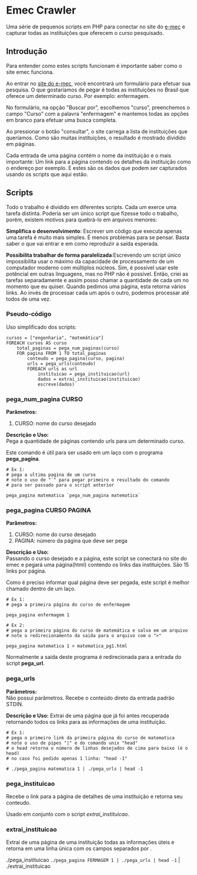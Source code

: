 # Emec Crawler #

Uma série de pequenos scripts em PHP para conectar no site do 
[e-mec](http://emec.mec.gov.br/ "site do e-mec") e capturar
todas as instituições que oferecem o curso pesquisado.

## Introdução ##

Para entender como estes scripts funcionam é importante saber como o site emec
funciona.

Ao entrar no [site do e-mec](http://emec.mec.gov.br/ "site do e-mec"), 
você encontrará um formulário para efetuar sua pesquisa.
O que gostaríamos de pegar é todas as instituições no Brasil que oferece um 
determinado curso. Por exemplo: enfermagem.

No formulário, na opção "Buscar por", escolhemos "curso", preenchemos o campo
"Curso" com a palavra "enfermagem" e mantemos todas as opções em branco para 
efetuar uma busca completa.

Ao pressionar o botão "consultar", o site carrega a lista de instituições
que queríamos. Como são muitas instituições, o resultado é mostrado dividido 
em páginas.

Cada entrada de uma página contém o nome da instituição e o mais importante: Um
link para a página contendo os detalhes da instituição como o endereço por exemplo.
E estes são os dados que podem ser capturados usando os scripts que aqui estão.


## Scripts ##

Todo o trabalho é dividido em diferentes scripts. Cada um exerce uma tarefa 
distinta. Poderia ser um único script que fizesse todo o trabalho, porém, 
existem motivos para quebrá-lo em arquivos menores:

__Simplifica o desenvolvimento__: Escrever um código que executa apenas uma tarefa
é muito mais simples. É menos problemas para se pensar. Basta saber o
que vai entrar e em como reproduzir a saída esperada.

__Possibilita trabalhar de forma paralelizada__:Escrevendo um script único
impossibilita usar o máximo da capacidade de processamento de um computador moderno
com múltiplos núcleos. Sim, é possível usar este potêncial em outras linguagens, 
mas no PHP não é possível. Então, criei as tarefas separadamente e assim posso
chamar a quantidade de cada um no momento que eu quiser. Quando pedimos uma página,
esta retorna vários links. Ao invés de processar cada um após o outro, podemos
processar até todos de uma vez.

### Pseudo-código ###

Uso simplificado dos scripts:

    cursos = ["engenharia", "matemática"]
    FOREACH cursos AS curso
        total_paginas = pega_num_paginas(curso)
        FOR pagina FROM 1 TO total_paginas
            conteudo = pega_pagina(curso, pagina)
            urls = pega_urls(conteudo)
            FOREACH urls as url
                instituicao = pega_instituicao(url)
                dados = extrai_instituicao(instituicao)
                escreve(dados)

### pega_num_pagina CURSO  
__Parâmetros:__  
1.   CURSO: nome do curso desejado

__Descrição e Uso:__  
Pega a quantidade de páginas contendo urls para um determinado curso.

Este comando é útil para ser usado em um laço com o programa __pega_pagina__.

    # Ex 1:
    # pega a ultima pagina de um curso
    # note o uso de "`" para pegar primeiro o resultado do comando
    # para ser passado para o script anterior
    
    pega_pagina matematica `pega_num_pagina matematica`

### pega_pagina CURSO PAGINA  

__Parâmetros:__  
1.   CURSO: nome do curso desejado
2.   PAGINA: número da página que deve ser pega

__Descrição e Uso:__  
Passando o curso desejado e a página, este script se conectará no site do
emec e pegará uma página(html) contendo os links das instituições.
São 15 links por página.

Como é preciso informar qual página deve ser pegada, este script é melhor
chamado dentro de um laço.

    # Ex 1:
    # pega a primeira página do curso de enfermagem
    
    pega_pagina enfermagem 1
    
    # Ex 2:
    # pega a primeira página do curso de matemática e salva em um arquivo
    # note o redirecionamento da saida para o arquivo com o ">"
    
    pega_pagina matematica 1 > matematica_pg1.html
    

Normalmente a saída deste programa é redirecionada para a entrada do script
__pega_url__.


### pega_urls
__Parâmetros:__  
Não possui parâmetros. Recebe o conteúdo direto da entrada padrão STDIN.

__Descrição e Uso:__ 
Extrai de uma página que já foi antes recuperada retornando todos os links
para as informações de uma instituição.

    # Ex 1:
    # pega o primeiro link da primeira página do curso de matematica
    # note o uso de pipes "|" e do comando unix "head"
    # o head retorna o número de linhas desejados de cima para baixo (é o head)
    # no caso foi pedido apenas 1 linha: "head -1"
    
    # ./pega_pagina matematica 1 | ./pega_urls | head -1

### pega_instituicao

Recebe o link para a página de detalhes de uma instituição e retorna seu conteudo.

Usado em conjunto com o script *extrai_instituicao*.


### extrai_instituicao

Extrai de uma página de uma instituição todas as informações úteis e retorna em
uma linha única com os campos separados por <TAB>.



  ./pega_instituicao `./pega_pagina FERMAGEM 1 | ./pega_urls | head -1` | ./extrai_instituicao
